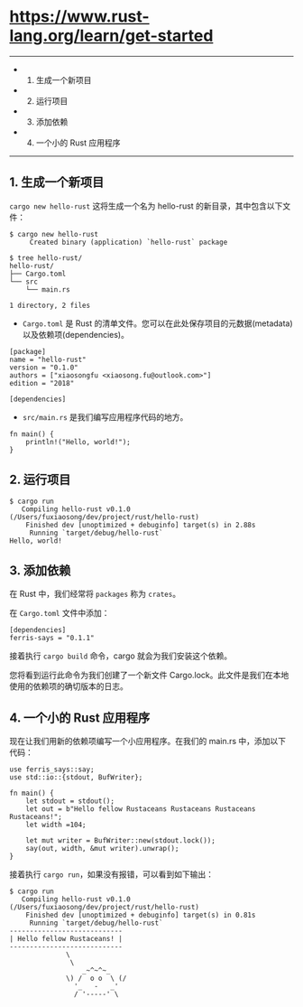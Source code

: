 # https://www.rust-lang.org/learn/get-started

---

* 1. 生成一个新项目
* 2. 运行项目
* 3. 添加依赖
* 4. 一个小的 Rust 应用程序

---

## 1. 生成一个新项目

`cargo new hello-rust` 这将生成一个名为 hello-rust 的新目录，其中包含以下文件：

```
$ cargo new hello-rust
     Created binary (application) `hello-rust` package

$ tree hello-rust/
hello-rust/
├── Cargo.toml
└── src
    └── main.rs

1 directory, 2 files
```

* `Cargo.toml` 是 Rust 的清单文件。您可以在此处保存项目的元数据(metadata)以及依赖项(dependencies)。

```
[package]
name = "hello-rust"
version = "0.1.0"
authors = ["xiaosongfu <xiaosong.fu@outlook.com>"]
edition = "2018"

[dependencies]
```

* `src/main.rs` 是我们编写应用程序代码的地方。

```
fn main() {
    println!("Hello, world!");
}
```

## 2. 运行项目

```
$ cargo run
   Compiling hello-rust v0.1.0 (/Users/fuxiaosong/dev/project/rust/hello-rust)
    Finished dev [unoptimized + debuginfo] target(s) in 2.88s
     Running `target/debug/hello-rust`
Hello, world!
```

## 3. 添加依赖

在 Rust 中，我们经常将 `packages` 称为 `crates`。

在 `Cargo.toml` 文件中添加：

```
[dependencies]
ferris-says = "0.1.1"
```

接着执行 `cargo build` 命令，cargo 就会为我们安装这个依赖。

您将看到运行此命令为我们创建了一个新文件 Cargo.lock。此文件是我们在本地使用的依赖项的确切版本的日志。

## 4. 一个小的 Rust 应用程序

现在让我们用新的依赖项编写一个小应用程序。在我们的 main.rs 中，添加以下代码：

```
use ferris_says::say;
use std::io::{stdout, BufWriter};

fn main() {
    let stdout = stdout();
    let out = b"Hello fellow Rustaceans Rustaceans Rustaceans Rustaceans!";
    let width =104;
    
    let mut writer = BufWriter::new(stdout.lock());
    say(out, width, &mut writer).unwrap();
}
```

接着执行 `cargo run`，如果没有报错，可以看到如下输出：

```
$ cargo run
   Compiling hello-rust v0.1.0 (/Users/fuxiaosong/dev/project/rust/hello-rust)
    Finished dev [unoptimized + debuginfo] target(s) in 0.81s
     Running `target/debug/hello-rust`
----------------------------
| Hello fellow Rustaceans! |
----------------------------
              \
               \
                  _~^~^~_
              \) /  o o  \ (/
                '_   -   _'
                / '-----' \
```
